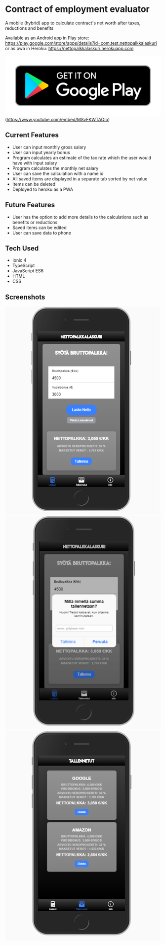 # Contract of employment evaluator

A mobile (hybrid) app to calculate contract's net worth after taxes, reductions and benefits

Available as an Android app in Play store: https://play.google.com/store/apps/details?id=com.test.nettopalkkalaskuri
or as pwa in Heroku: https://nettopalkkalaskuri.herokuapp.com

![](src/assets/img/play.png)(https://www.youtube.com/embed/MSvFKWTAOIo)

## Current Features

* User can input monthly gross salary
* User can input yearly bonus
* Program calculates an estimate of the tax rate which the user would have with input salary
* Program calculates the monthly net salary
* User can save the calculation with a name id
* All saved items are displayed in a separate tab sorted by net value
* Items can be deleted
* Deployed to heroku as a PWA

## Future Features

* User has the option to add more details to the calculations such as benefits or reductions
* Saved items can be edited
* User can save data to phone

## Tech Used

* Ionic 4
* TypeScript
* JavaScript ES6
* HTML
* CSS

## Screenshots

![](src/assets/img/screenshot1.png)
![](src/assets/img/screenshot2.png)
![](src/assets/img/screenshot3.png)

